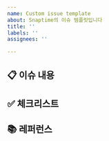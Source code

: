 ```yaml
---
name: Custom issue template
about: Snaptime의 이슈 템플릿입니다
title: ''
labels: ''
assignees: ''

---
```


## 📋 이슈 내용

## ✅ 체크리스트

## 📚 레퍼런스
